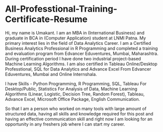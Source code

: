 # All-Professtional-Training-Certificate-Resume

Hi, my name is Umakant. I am an MBA in (International Business) and graduate in BCA in (Computer Application) student at LNMI Patna. My primary interest lies in the field of Data Analytics Career. I am a Certified Business Analytics Professional in R Programming and completed a training and evaluation program from Edvancer Eduventures, Mumbai, Maharashtra. During certification period I have done two industrial project-based Machine Learning Algorithms.
I am also certified in Tableau Online/Desktop Professtional, SQL for Data Analytics and Advance Excel From Edvancer Eduventures, Mumbai and Online Internshala.

I have Skills - Python Programming, R Programming, SQL, Tableau For Desktop/Public, Statistics For Analysis of Data, Machine Learning Algorithms (Linear, Logistic, Decision Tree, Random Forest), Tableau, Advance Excel, Microsoft Office Package, English Communication. 

So that I am a person who worked on many tools with large amount of structured data, having all skills and knowledge required for this post and having an effective communication skill and right now I am looking for an opportunity in any freshers job where I can start my career.
